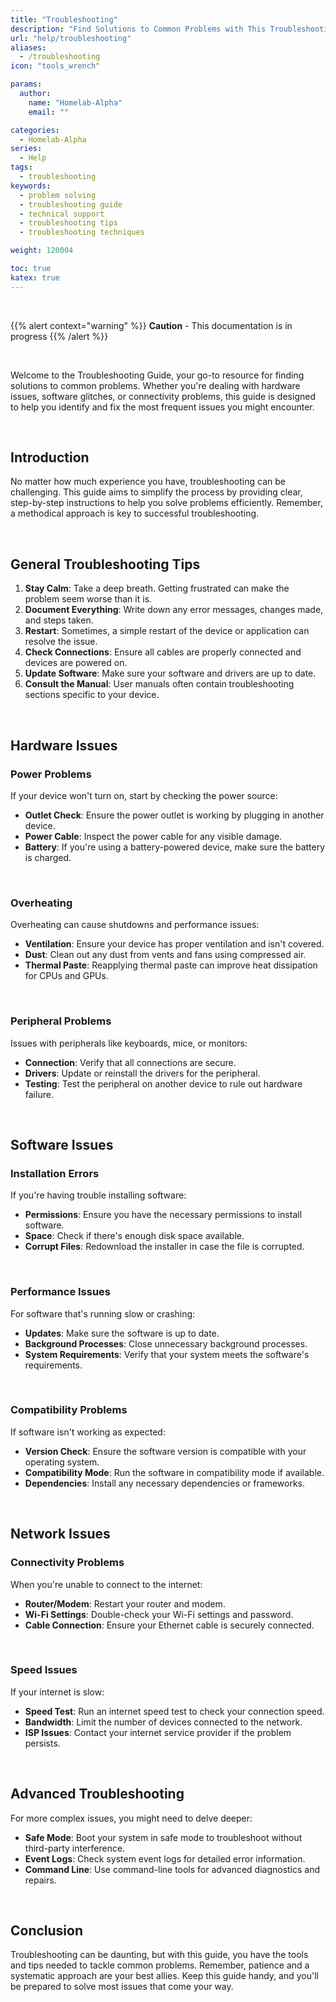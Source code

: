 ```yaml
---
title: "Troubleshooting"
description: "Find Solutions to Common Problems with This Troubleshooting Guide"
url: "help/troubleshooting"
aliases:
  - /troubleshooting
icon: "tools_wrench"

params:
  author:
    name: "Homelab-Alpha"
    email: ""

categories:
  - Homelab-Alpha
series:
  - Help
tags:
  - troubleshooting
keywords:
  - problem solving
  - troubleshooting guide
  - technical support
  - troubleshooting tips
  - troubleshooting techniques

weight: 120004

toc: true
katex: true
---
```


<br />

{{% alert context="warning" %}}
**Caution** - This documentation is in progress
{{% /alert %}}

<br />

Welcome to the Troubleshooting Guide, your go-to resource for finding solutions
to common problems. Whether you're dealing with hardware issues, software
glitches, or connectivity problems, this guide is designed to help you identify
and fix the most frequent issues you might encounter.

<br />

## Introduction

No matter how much experience you have, troubleshooting can be challenging. This
guide aims to simplify the process by providing clear, step-by-step instructions
to help you solve problems efficiently. Remember, a methodical approach is key
to successful troubleshooting.

<br />

## General Troubleshooting Tips

1. **Stay Calm**: Take a deep breath. Getting frustrated can make the problem
   seem worse than it is.
2. **Document Everything**: Write down any error messages, changes made, and
   steps taken.
3. **Restart**: Sometimes, a simple restart of the device or application can
   resolve the issue.
4. **Check Connections**: Ensure all cables are properly connected and devices
   are powered on.
5. **Update Software**: Make sure your software and drivers are up to date.
6. **Consult the Manual**: User manuals often contain troubleshooting sections
   specific to your device.

<br />

## Hardware Issues

### Power Problems

If your device won't turn on, start by checking the power source:

- **Outlet Check**: Ensure the power outlet is working by plugging in another
  device.
- **Power Cable**: Inspect the power cable for any visible damage.
- **Battery**: If you're using a battery-powered device, make sure the battery
  is charged.

<br />

### Overheating

Overheating can cause shutdowns and performance issues:

- **Ventilation**: Ensure your device has proper ventilation and isn't covered.
- **Dust**: Clean out any dust from vents and fans using compressed air.
- **Thermal Paste**: Reapplying thermal paste can improve heat dissipation for
  CPUs and GPUs.

<br />

### Peripheral Problems

Issues with peripherals like keyboards, mice, or monitors:

- **Connection**: Verify that all connections are secure.
- **Drivers**: Update or reinstall the drivers for the peripheral.
- **Testing**: Test the peripheral on another device to rule out hardware
  failure.

<br />

## Software Issues

### Installation Errors

If you're having trouble installing software:

- **Permissions**: Ensure you have the necessary permissions to install
  software.
- **Space**: Check if there's enough disk space available.
- **Corrupt Files**: Redownload the installer in case the file is corrupted.

<br />

### Performance Issues

For software that's running slow or crashing:

- **Updates**: Make sure the software is up to date.
- **Background Processes**: Close unnecessary background processes.
- **System Requirements**: Verify that your system meets the software's
  requirements.

<br />

### Compatibility Problems

If software isn't working as expected:

- **Version Check**: Ensure the software version is compatible with your
  operating system.
- **Compatibility Mode**: Run the software in compatibility mode if available.
- **Dependencies**: Install any necessary dependencies or frameworks.

<br />

## Network Issues

### Connectivity Problems

When you're unable to connect to the internet:

- **Router/Modem**: Restart your router and modem.
- **Wi-Fi Settings**: Double-check your Wi-Fi settings and password.
- **Cable Connection**: Ensure your Ethernet cable is securely connected.

<br />

### Speed Issues

If your internet is slow:

- **Speed Test**: Run an internet speed test to check your connection speed.
- **Bandwidth**: Limit the number of devices connected to the network.
- **ISP Issues**: Contact your internet service provider if the problem
  persists.

<br />

## Advanced Troubleshooting

For more complex issues, you might need to delve deeper:

- **Safe Mode**: Boot your system in safe mode to troubleshoot without
  third-party interference.
- **Event Logs**: Check system event logs for detailed error information.
- **Command Line**: Use command-line tools for advanced diagnostics and repairs.

<br />

## Conclusion

Troubleshooting can be daunting, but with this guide, you have the tools and
tips needed to tackle common problems. Remember, patience and a systematic
approach are your best allies. Keep this guide handy, and you'll be prepared to
solve most issues that come your way.
